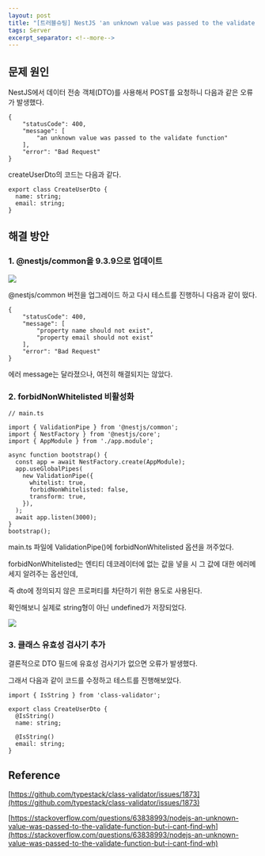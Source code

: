 ```yaml
---
layout: post
title: "[트러블슈팅] NestJS 'an unknown value was passed to the validate function' 오류"
tags: Server
excerpt_separator: <!--more-->
---
```


## 문제 원인

NestJS에서 데이터 전송 객체(DTO)를 사용해서 POST를 요청하니 다음과 같은 오류가 발생했다.<!--more-->

```
{
    "statusCode": 400,
    "message": [
        "an unknown value was passed to the validate function"
    ],
    "error": "Bad Request"
}
```

createUserDto의 코드는 다음과 같다.

```
export class CreateUserDto {
  name: string;
  email: string;
}
```

## 해결 방안

### 1\. @nestjs/common을 9.3.9으로 업데이트

![](https://img1.daumcdn.net/thumb/R1280x0/?scode=mtistory2&fname=https%3A%2F%2Fblog.kakaocdn.net%2Fdn%2FcsdOA3%2Fbtr2NwWs7cT%2FMsuboZZFxzyiWIX7GtY40k%2Fimg.png)

@nestjs/common 버전을 업그레이드 하고 다시 테스트를 진행하니 다음과 같이 떴다.

```
{
    "statusCode": 400,
    "message": [
        "property name should not exist",
        "property email should not exist"
    ],
    "error": "Bad Request"
}
```

에러 message는 달라졌으나, 여전히 해결되지는 않았다.

### 2\. forbidNonWhitelisted 비활성화

```
// main.ts

import { ValidationPipe } from '@nestjs/common';
import { NestFactory } from '@nestjs/core';
import { AppModule } from './app.module';

async function bootstrap() {
  const app = await NestFactory.create(AppModule);
  app.useGlobalPipes(
    new ValidationPipe({
      whitelist: true,
      forbidNonWhitelisted: false,
      transform: true,
    }),
  );
  await app.listen(3000);
}
bootstrap();
```

main.ts 파일에 ValidationPipe()에 forbidNonWhitelisted 옵션을 꺼주었다.

forbidNonWhitelisted는 엔티티 데코레이터에 없는 값을 넣을 시 그 값에 대한 에러메세지 알려주는 옵션인데,

즉 dto에 정의되지 않은 프로퍼티를 차단하기 위한 용도로 사용된다.

확인해보니 실제로 string형이 아닌 undefined가 저장되었다.

![](https://img1.daumcdn.net/thumb/R1280x0/?scode=mtistory2&fname=https%3A%2F%2Fblog.kakaocdn.net%2Fdn%2FshC19%2Fbtr2C8JHFQH%2FLgAjDiKiWo1Ea9AZOAbM6k%2Fimg.png)

### 3\. 클래스 유효성 검사기 추가

결론적으로 DTO 필드에 유효성 검사기가 없으면 오류가 발생했다.

그래서 다음과 같이 코드를 수정하고 테스트를 진행해보았다.

```
import { IsString } from 'class-validator';

export class CreateUserDto {
  @IsString()
  name: string;

  @IsString()
  email: string;
}
```

## Reference

[https://github.com/typestack/class-validator/issues/1873](https://github.com/typestack/class-validator/issues/1873)

[https://stackoverflow.com/questions/63838993/nodejs-an-unknown-value-was-passed-to-the-validate-function-but-i-cant-find-wh](https://stackoverflow.com/questions/63838993/nodejs-an-unknown-value-was-passed-to-the-validate-function-but-i-cant-find-wh)
